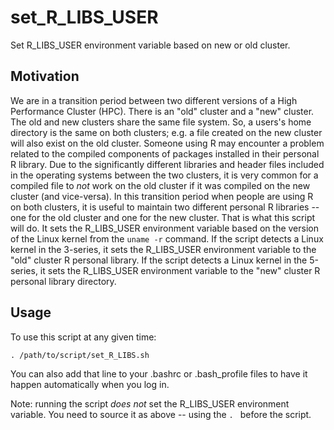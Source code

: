 # set_R_LIBS_USER
Set R_LIBS_USER environment variable based on new or old cluster.

## Motivation

We are in a transition period between two different versions of a High Performance Cluster (HPC).
There is an "old" cluster and a "new" cluster. The old and new clusters share the same file system. So, a users's home directory is the same on both clusters; e.g. a file created on the new cluster will also exist on the old cluster. Someone using R may encounter a problem related to the compiled components of packages installed in their personal R library. Due to the significantly different libraries and header files included in the operating systems between the two clusters, it is very common for a compiled file to *not* work on the old cluster if it was compiled on the new cluster (and vice-versa). In this transition period when people are using R on both clusters, it is useful to maintain two different personal R libraries -- one for the old cluster and one for the new cluster. That is what this script will do. It sets the R_LIBS_USER environment variable based on the version of the Linux kernel from the `uname -r` command. If the script detects a Linux kernel in the 3-series, it sets the R_LIBS_USER environment variable to the "old" cluster R personal library. If the script detects a Linux kernel in the 5-series, it sets the R_LIBS_USER environment variable to the "new" cluster R personal library directory.

## Usage

To use this script at any given time:

`. /path/to/script/set_R_LIBS.sh`

You can also add that line to your .bashrc or .bash_profile files to have it happen automatically when you log in.

Note: running the script *does not* set the R_LIBS_USER environment variable.
You need to source it as above -- using the `. ` before the script.

